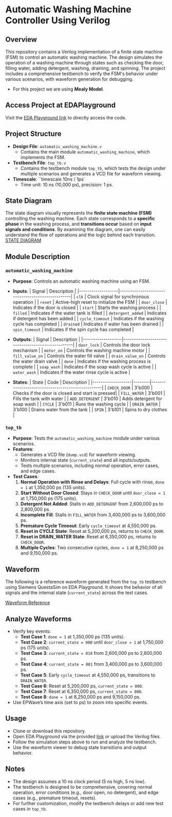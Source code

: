 # Automatic Washing Machine Controller Using Verilog

## Overview
This repository contains a Verilog implementation of a finite state machine (FSM) to control an automatic washing machine. The design simulates the operation of a washing machine through states such as checking the door, filling water, adding detergent, washing, draining, and spinning. The project includes a comprehensive testbench to verify the FSM's behavior under various scenarios, with waveform generation for debugging.
- For this project we are using **Mealy Model**.

## Access Project at EDAPlayground
 Visit the [EDA Playground link](https://edaplayground.com/x/p57_) to directly access the code.
 
## Project Structure
- **Design File**: `automatic_washing_machine.v`
  - Contains the main module `automatic_washing_machine`, which implements the FSM.
- **Testbench File**: `top_tb.v`
  - Contains the testbench module `top_tb`, which tests the design under multiple scenarios and generates a VCD file for waveform viewing.
- **Timescale**: ``timescale 10ns / 1ps`
  - Time unit: 10 ns (10,000 ps), precision: 1 ps.

## State Diagram
The state diagram visually represents the **finite state machine (FSM)** controlling the washing machine. Each state corresponds to a **specific phase** in the washing process, and **transitions occur** based on **input signals and conditions**. By examining the diagram, one can easily understand the flow of operations and the logic behind each transition.
[STATE DIAGRAM](https://photos.app.goo.gl/h7nMr9zVRyude6c2A)

## Module Description
### `automatic_washing_machine`
- **Purpose**: Controls an automatic washing machine using an FSM.
- **Inputs**:
  | Signal            | Description                                      |
  |-------------------|--------------------------------------------------|
  | `clk`             | Clock signal for synchronous operation           |
  | `reset`           | Active-high reset to initialize the FSM         |
  | `door_close`      | Indicates if the door is closed                 |
  | `start`           | Starts the washing process                      |
  | `filled`          | Indicates if the water tank is filled           |
  | `detergent_added` | Indicates if detergent has been added           |
  | `cycle_timeout`   | Indicates if the washing cycle has completed    |
  | `drained`         | Indicates if water has been drained             |
  | `spin_timeout`    | Indicates if the spin cycle has completed       |

- **Outputs**:
  | Signal            | Description                                      |
  |-------------------|--------------------------------------------------|
  | `door_lock`       | Controls the door lock mechanism                |
  | `motor_on`        | Controls the washing machine motor              |
  | `fill_value_on`   | Controls the water fill valve                   |
  | `drain_value_on`  | Controls the water drain valve                  |
  | `done`            | Indicates if the washing process is complete    |
  | `soap_wash`       | Indicates if the soap wash cycle is active      |
  | `water_wash`      | Indicates if the water rinse cycle is active    |

- **States**:
  | State             | Code   | Description                                      |
  |-------------------|--------|--------------------------------------------------|
  | `CHECK_DOOR`      | 3'b000 | Checks if the door is closed and start is pressed|
  | `FILL_WATER`      | 3'b001 | Fills the tank with water                       |
  | `ADD_DETERGENT`   | 3'b010 | Adds detergent for soap wash                    |
  | `CYCLE`           | 3'b011 | Runs the washing cycle                          |
  | `DRAIN_WATER`     | 3'b100 | Drains water from the tank                      |
  | `SPIN`            | 3'b101 | Spins to dry clothes                            |

### `top_tb`
- **Purpose**: Tests the `automatic_washing_machine` module under various scenarios.
- **Features**:
  - Generates a VCD file (`dump.vcd`) for waveform viewing.
  - Monitors internal state (`current_state`) and all inputs/outputs.
  - Tests multiple scenarios, including normal operation, error cases, and edge cases.
- **Test Cases**:
  1. **Normal Operation with Rinse and Delays**: Full cycle with rinse, `done = 1` at 1,350,000 ps (135 units).
  2. **Start Without Door Closed**: Stays in `CHECK_DOOR` until `door_close = 1` at 1,750,000 ps (175 units).
  3. **Detergent Not Added**: Stalls in `ADD_DETERGENT` from 2,600,000 ps to 2,800,000 ps.
  4. **Incomplete Fill**: Stalls in `FILL_WATER` from 3,400,000 ps to 3,600,000 ps.
  5. **Premature Cycle Timeout**: Early `cycle_timeout` at 4,550,000 ps.
  6. **Reset in CYCLE State**: Reset at 5,200,000 ps, returns to `CHECK_DOOR`.
  7. **Reset in DRAIN_WATER State**: Reset at 6,350,000 ps, returns to `CHECK_DOOR`.
  8. **Multiple Cycles**: Two consecutive cycles, `done = 1` at 8,250,000 ps and 9,150,000 ps.

## Waveform
The following is a reference waveform generated from the `top_tb` testbench using Siemens QuestaSim on EDA Playground. It shows the behavior of all signals and the internal state (`current_state`) across the test cases.

[Waveform Reference](https://photos.app.goo.gl/7p1rEUcFDYaKr7fH6)

## Analyze Waveforms
   - Verify key events:
     - **Test Case 1**: `done = 1` at 1,350,000 ps (135 units).
     - **Test Case 2**: `current_state = 000` until `door_close = 1` at 1,750,000 ps (175 units).
     - **Test Case 3**: `current_state = 010` from 2,600,000 ps to 2,800,000 ps.
     - **Test Case 4**: `current_state = 001` from 3,400,000 ps to 3,600,000 ps.
     - **Test Case 5**: Early `cycle_timeout` at 4,550,000 ps, transitions to `DRAIN_WATER`.
     - **Test Case 6**: Reset at 5,200,000 ps, `current_state = 000`.
     - **Test Case 7**: Reset at 6,350,000 ps, `current_state = 000`.
     - **Test Case 8**: `done = 1` at 8,250,000 ps and 9,150,000 ps.
   - Use EPWave’s time axis (set to ps) to zoom into specific events.

## Usage
- Clone or download this repository.
- Open EDA Playground via the provided [link](https://edaplayground.com/x/p57_) or upload the Verilog files.
- Follow the simulation steps above to run and analyze the testbench.
- Use the waveform viewer to debug state transitions and output behavior.

## Notes
- The design assumes a 10 ns clock period (5 ns high, 5 ns low).
- The testbench is designed to be comprehensive, covering normal operation, error conditions (e.g., door open, no detergent), and edge cases (e.g., premature timeout, resets).
- For further customization, modify the testbench delays or add new test cases in `top_tb`.

